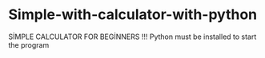 # Simple-with-calculator-with-python
SİMPLE CALCULATOR FOR BEGİNNERS !!!
Python must be installed to start the program
